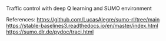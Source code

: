 Traffic control with deep Q learning and SUMO environment



References: 
https://github.com/LucasAlegre/sumo-rl/tree/main
https://stable-baselines3.readthedocs.io/en/master/index.html
https://sumo.dlr.de/pydoc/traci.html